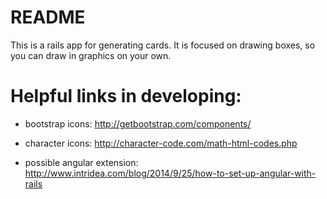 # README

This is a rails app for generating cards.
It is focused on drawing boxes, so you can draw in graphics on your own.

# Helpful links in developing:

- bootstrap icons: http://getbootstrap.com/components/
- character icons: http://character-code.com/math-html-codes.php

- possible angular extension: http://www.intridea.com/blog/2014/9/25/how-to-set-up-angular-with-rails
